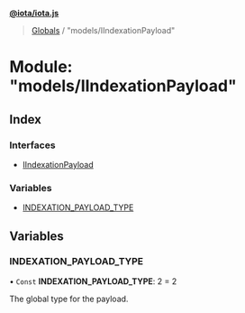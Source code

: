 **[@iota/iota.js](../README.md)**

> [Globals](../README.md) / "models/IIndexationPayload"

# Module: "models/IIndexationPayload"

## Index

### Interfaces

* [IIndexationPayload](../interfaces/_models_iindexationpayload_.iindexationpayload.md)

### Variables

* [INDEXATION\_PAYLOAD\_TYPE](_models_iindexationpayload_.md#indexation_payload_type)

## Variables

### INDEXATION\_PAYLOAD\_TYPE

• `Const` **INDEXATION\_PAYLOAD\_TYPE**: 2 = 2

The global type for the payload.
